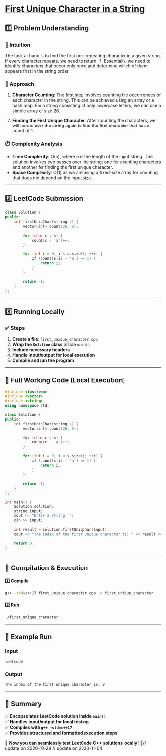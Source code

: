 # **[First Unique Character in a String](https://leetcode.com/problems/first-unique-character-in-a-string/description/)**  

## **1️⃣ Problem Understanding**  
### **📌 Intuition**  
The task at hand is to find the first non-repeating character in a given string. If every character repeats, we need to return -1. Essentially, we need to identify characters that occur only once and determine which of them appears first in the string order. 

### **🚀 Approach**  
1. **Character Counting**: The first step involves counting the occurrences of each character in the string. This can be achieved using an array or a hash map. For a string consisting of only lowercase letters, we can use a simple array of size 26.
  
2. **Finding the First Unique Character**: After counting the characters, we will iterate over the string again to find the first character that has a count of 1.

### **⏱️ Complexity Analysis**  
- **Time Complexity**: O(n), where n is the length of the input string. The solution involves two passes over the string: one for counting characters and another for finding the first unique character.
- **Space Complexity**: O(1) as we are using a fixed-size array for counting that does not depend on the input size.

---  

## **2️⃣ LeetCode Submission**  
```cpp
class Solution {
public:
    int firstUniqChar(string s) {
        vector<int> count(26, 0);
        
        for (char c : s) {
            count[c - 'a']++;
        }
        
        for (int i = 0; i < s.size(); ++i) {
            if (count[s[i] - 'a'] == 1) {
                return i;
            }
        }
        
        return -1;
    }
};
```  

---  

## **3️⃣ Running Locally**  
### **✅ Steps**  
1. **Create a file**: `first_unique_character.cpp`  
2. **Wrap the `Solution` class** inside `main()`  
3. **Include necessary headers**  
4. **Handle input/output for local execution**  
5. **Compile and run the program**  

---  

## **📝 Full Working Code (Local Execution)**  
```cpp
#include <iostream>
#include <vector>
#include <string>
using namespace std;

class Solution {
public:
    int firstUniqChar(string s) {
        vector<int> count(26, 0);
        
        for (char c : s) {
            count[c - 'a']++;
        }
        
        for (int i = 0; i < s.size(); ++i) {
            if (count[s[i] - 'a'] == 1) {
                return i;
            }
        }
        
        return -1;
    }
};

int main() {
    Solution solution;
    string input;
    cout << "Enter a string: ";
    cin >> input;
    
    int result = solution.firstUniqChar(input);
    cout << "The index of the first unique character is: " << result << endl;

    return 0;
}  
```  

---  

## **🔧 Compilation & Execution**  
#### **1️⃣ Compile**  
```bash
g++ -std=c++17 first_unique_character.cpp -o first_unique_character
```  

#### **2️⃣ Run**  
```bash
./first_unique_character
```  

---  

## **🎯 Example Run**  
### **Input**  
```
leetcode
```  
### **Output**  
```
The index of the first unique character is: 0
```  

---  

## **📌 Summary**  
✅ **Encapsulates LeetCode solution inside `main()`**  
✅ **Handles input/output for local testing**  
✅ **Compiles with `g++ -std=c++17`**  
✅ **Provides structured and formatted execution steps**  

🚀 **Now you can seamlessly test LeetCode C++ solutions locally!** 🚀// update on 2020-10-29
// update on 2020-11-04
